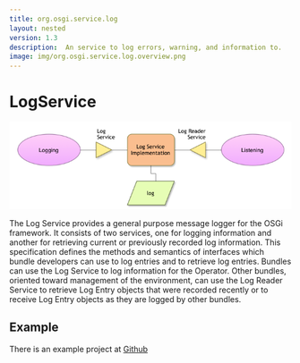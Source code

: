 ```yaml
---
title: org.osgi.service.log
layout: nested
version: 1.3
description:  An service to log errors, warning, and information to.
image: img/org.osgi.service.log.overview.png
---
```

# LogService

![Log Service Collaboration Diagram](img/org.osgi.service.log.overview.png)

The Log Service provides a general purpose message logger for the OSGi framework. It consists of two services, one for logging information and another for retrieving current or previously recorded log information.
This specification defines the methods and semantics of interfaces which bundle developers can use to log entries and to retrieve log entries.
Bundles can use the Log Service to log information for the Operator. Other bundles, oriented toward management of the environment, can use the Log Reader Service to retrieve Log Entry objects that were recorded recently or to receive Log Entry objects as they are logged by other bundles.

## Example

There is an example project at [Github](https://github.com/osgi/osgi.enroute.examples/tree/master/osgi.enroute.examples.logging.application)